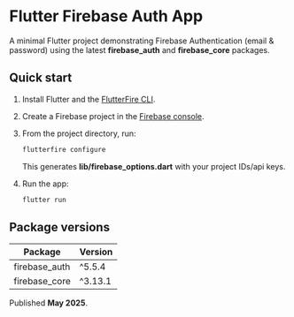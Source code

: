 # Flutter Firebase Auth App

A minimal Flutter project demonstrating Firebase Authentication (email & password) using the latest **firebase_auth** and **firebase_core** packages.

## Quick start

1. Install Flutter and the [FlutterFire CLI](https://firebase.flutter.dev/docs/cli/).
2. Create a Firebase project in the [Firebase console](https://console.firebase.google.com/).
3. From the project directory, run:

   ```bash
   flutterfire configure
   ```

   This generates **lib/firebase_options.dart** with your project IDs/api keys.
4. Run the app:

   ```bash
   flutter run
   ```

## Package versions

| Package | Version |
|---------|---------|
| firebase_auth | ^5.5.4 |
| firebase_core | ^3.13.1 |

Published **May 2025**.
